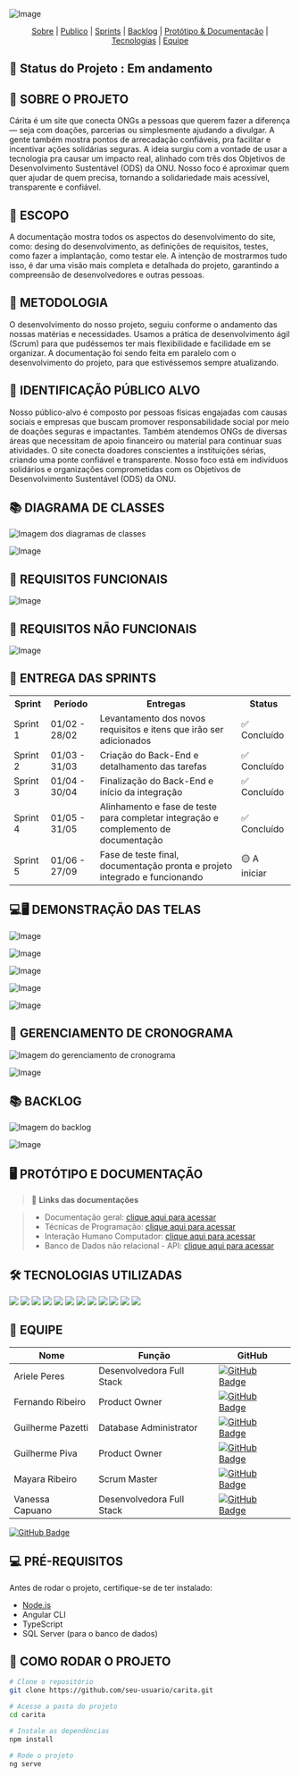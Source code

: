 ![Image](https://github.com/user-attachments/assets/c001c2d9-8e5d-4671-a09d-bad60fdf3811)

<p align="center">
  <a href="#sobre">Sobre</a>  |  
  <a href="#publico">Publico</a>  |
  <a href="#sprints">Sprints</a>  |
  <a href="#backlog">Backlog</a>  |  
  <a href="#prototipo-e-documentação">Protótipo & Documentação</a>  |  
  <a href="#tecnologias-utilizadas">Tecnologias</a>  |  
  <a href="#equipe">Equipe</a>
</p>

## 📌 Status do Projeto : Em andamento

## 📖 SOBRE O PROJETO

Cárita é um site que conecta ONGs a pessoas que querem fazer a diferença — seja com doações, parcerias ou simplesmente ajudando a divulgar. A gente também mostra pontos de arrecadação confiáveis, pra facilitar e incentivar ações solidárias seguras.
A ideia surgiu com a vontade de usar a tecnologia pra causar um impacto real, alinhado com três dos Objetivos de Desenvolvimento Sustentável (ODS) da ONU.
Nosso foco é aproximar quem quer ajudar de quem precisa, tornando a solidariedade mais acessível, transparente e confiável.

## 📙 ESCOPO

A documentação mostra todos os aspectos do desenvolvimento do site, como: desing do desenvolvimento, as definições de requisitos,
testes, como fazer a implantação, como testar ele. A intenção de mostrarmos tudo isso, é dar uma visão mais completa e detalhada do projeto, garantindo a compreensão de desenvolvedores e outras pessoas.

## 📕 METODOLOGIA

O desenvolvimento do nosso projeto, seguiu conforme o andamento das nossas matérias e necessidades. Usamos a prática de desenvolvimento ágil (Scrum) para que pudéssemos ter mais flexibilidade e facilidade em se organizar. A documentação foi sendo feita em paralelo com o desenvolvimento do projeto, para que estivéssemos sempre atualizando. 

## 👥 IDENTIFICAÇÃO PÚBLICO ALVO

Nosso público-alvo é composto por pessoas físicas engajadas com causas sociais e empresas que buscam promover responsabilidade social por meio de doações seguras e impactantes. Também atendemos ONGs de diversas áreas que necessitam de apoio financeiro ou material para continuar suas atividades. O site conecta doadores conscientes a instituições sérias, criando uma ponte confiável e transparente. Nosso foco está em indivíduos solidários e organizações comprometidas com os Objetivos de Desenvolvimento Sustentável (ODS) da ONU.

## 📚 DIAGRAMA DE CLASSES
![Imagem dos diagramas de classes](https://raw.githubusercontent.com/guipiva/README_Carita/main/imagens/imagem.png)

![Image](https://github.com/user-attachments/assets/d44ab38a-9592-43b1-b936-74cf2592c9cb)

## 📗 REQUISITOS FUNCIONAIS 
![Image](https://github.com/user-attachments/assets/8d394a28-25de-45d2-8d8b-b0a685156071)

## 📕 REQUISITOS NÃO FUNCIONAIS
![Image](https://github.com/user-attachments/assets/f4cb3a9d-0972-4638-9db1-d3fd842113ab)

## 📅 ENTREGA DAS SPRINTS

<table>
  <tr>
    <th>Sprint</th>
    <th>Período</th>
    <th>Entregas</th>
    <th>Status</th>
  </tr>
  <tr>
    <td>Sprint 1</td>
    <td>01/02 - 28/02</td>
    <td>Levantamento dos novos requisitos e itens que irão ser adicionados</td>
    <td>✅ Concluído</td>
  </tr>
  <tr>
    <td>Sprint 2</td>
    <td>01/03 - 31/03</td>
    <td>Criação do Back-End e detalhamento das tarefas</td>
    <td>✅ Concluído</td>
  </tr>
  <tr>
    <td>Sprint 3</td>
    <td>01/04 - 30/04</td>
    <td>Finalização do Back-End e início da integração</td>
    <td>✅ Concluído</td>
  </tr>
  <tr>
    <td>Sprint 4</td>
    <td>01/05 - 31/05</td>
    <td>Alinhamento e fase de teste para completar integração e complemento de documentação</td>
    <td>✅ Concluído</td>
  </tr>
  <tr>
    <td>Sprint 5</td>
    <td>01/06 - 27/09</td>
    <td>Fase de teste final, documentação pronta e projeto integrado e funcionando</td>
    <td>🟡 A iniciar</td>
  </tr>
</table>

## 💻🖥️ DEMONSTRAÇÃO DAS TELAS
![Image](https://github.com/user-attachments/assets/5e7631a4-54b0-446b-80dc-50be568c9146)

![Image](https://github.com/user-attachments/assets/af16061e-28b5-412c-b4a7-686ee5e3cd39)

![Image](https://github.com/user-attachments/assets/70e376ae-32ff-458e-89d7-ffd256406994)

![Image](https://github.com/user-attachments/assets/a5b6c699-2bcd-4f2b-9333-863fc28d5b92)

![Image](https://github.com/user-attachments/assets/e6012e95-04c6-4970-a4bf-9097630c20ab)

## 📅 GERENCIAMENTO DE CRONOGRAMA 
![Imagem do gerenciamento de cronograma](https://raw.githubusercontent.com/guipiva/README_Carita/main/imagens/print-sprint-hira.jpeg)

![Image](https://github.com/user-attachments/assets/b5f3b9ca-f41f-40b5-8606-38eb6485759b)

## 📚 BACKLOG
![Imagem do backlog](https://raw.githubusercontent.com/guipiva/README_Carita/main/imagens/backlog.png)

![Image](https://github.com/user-attachments/assets/45063692-2602-4a8e-879a-09cfb453b42c)

## 🖥️ PROTÓTIPO E DOCUMENTAÇÃO

> 🔗 **Links das documentações** 

> - Documentação geral: [clique aqui para acessar]()
> - Técnicas de Programação: [clique aqui para acessar]()
> - Interação Humano Computador: [clique aqui para acessar]()
> - Banco de Dados não relacional - API: [clique aqui para acessar]()

## 🛠️ TECNOLOGIAS UTILIZADAS

<p align="left">
  <img src="https://img.shields.io/badge/HTML5-%23E34F26.svg?style=for-the-badge&logo=html5&logoColor=white"/>
  <img src="https://img.shields.io/badge/CSS3-%231572B6.svg?style=for-the-badge&logo=css3&logoColor=white"/>
  <img src="https://img.shields.io/badge/TypeScript-%23007ACC.svg?style=for-the-badge&logo=typescript&logoColor=white"/>
  <img src="https://img.shields.io/badge/Angular-%23DD0031.svg?style=for-the-badge&logo=angular&logoColor=white"/>
  <img src="https://img.shields.io/badge/SQL%20Server-%23CC2927.svg?style=for-the-badge&logo=microsoft-sql-server&logoColor=white"/>
  <img src="https://img.shields.io/badge/GitHub-%23121011.svg?style=for-the-badge&logo=github&logoColor=white"/>
  <img src="https://img.shields.io/badge/BrModelo-%2300BFFF.svg?style=for-the-badge&logo=data&logoColor=white"/>
  <img src="https://img.shields.io/badge/Figma-%23F24E1E.svg?style=for-the-badge&logo=figma&logoColor=white"/>
  <img src="https://img.shields.io/badge/Trello-%23026AA7.svg?style=for-the-badge&logo=trello&logoColor=white"/>
  <img src="https://img.shields.io/badge/VSCode-%23007ACC.svg?style=for-the-badge&logo=visual-studio-code&logoColor=white"/>
  <img src="https://img.shields.io/badge/Jira-%230052CC.svg?style=for-the-badge&logo=jira&logoColor=white"/>
  <img src="https://img.shields.io/badge/Node.js-%23339933.svg?style=for-the-badge&logo=node.js&logoColor=white"/>
</p>

## 👥 EQUIPE

<table>
  <thead>
    <tr>
      <th>Nome</th>
      <th>Função</th>
      <th>GitHub</th>
    </tr>
  </thead>
  <tbody>
    <tr>
      <td>Ariele Peres</td>
      <td>Desenvolvedora Full Stack</td>
      <td>
        <a href="https://github.com/arieleperes" target="_blank">
          <img src="https://img.shields.io/badge/GitHub-111217?style=flat-square&logo=github&logoColor=white" alt="GitHub Badge">
        </a>
      </td>
    </tr>
    <tr>
      <td>Fernando Ribeiro</td>
      <td>Product Owner</td>
      <td>
        <a href="https://github.com/arieleperes" target="_blank">
          <img src="https://img.shields.io/badge/GitHub-111217?style=flat-square&logo=github&logoColor=white" alt="GitHub Badge">
        </a>
      </td>
    </tr>
    <tr>
      <td>Guilherme Pazetti</td>
      <td>Database Administrator</td>
      <td>
        <a href="https://github.com/arieleperes" target="_blank">
          <img src="https://img.shields.io/badge/GitHub-111217?style=flat-square&logo=github&logoColor=white" alt="GitHub Badge">
        </a>
      </td>
    </tr>
    <tr>
      <td>Guilherme Piva</td>
      <td>Product Owner</td>
      <td>
        <a href="https://github.com/guipiva" target="_blank">
          <img src="https://img.shields.io/badge/GitHub-111217?style=flat-square&logo=github&logoColor=white" alt="GitHub Badge">
        </a>
      </td>
    </tr>
    <tr>
      <td>Mayara Ribeiro</td>
      <td>Scrum Master</td>
      <td>
        <a href="https://github.com/Mayarasb" target="_blank">
          <img src="https://img.shields.io/badge/GitHub-111217?style=flat-square&logo=github&logoColor=white" alt="GitHub Badge">
        </a>
      </td>
    </tr>
    <tr>
      <td>Vanessa Capuano</td>
      <td>Desenvolvedora Full Stack</td>
      <td>
        <a href="https://github.com/arieleperes" target="_blank">
          <img src="https://img.shields.io/badge/GitHub-111217?style=flat-square&logo=github&logoColor=white" alt="GitHub Badge">
        </a>
      </td>
    </tr>
  </tbody>
</table>

[![GitHub Badge](https://img.shields.io/badge/GitHub-111217?style=flat-square&logo=github&logoColor=white)](https://github.com/YaraPaesB)

## 💻 PRÉ-REQUISITOS

Antes de rodar o projeto, certifique-se de ter instalado:

- [Node.js](https://nodejs.org/)
- Angular CLI
- TypeScript
- SQL Server (para o banco de dados)

## 🔧 COMO RODAR O PROJETO

```bash
# Clone o repositório
git clone https://github.com/seu-usuario/carita.git

# Acesse a pasta do projeto
cd carita

# Instale as dependências
npm install

# Rode o projeto
ng serve

